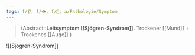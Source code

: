 ```yaml
---
tags: f/👂, f/👁️, f/💉, a/Pathologie/Symptom
---
```

> (Abstract::**Leitsymptom [[Sjögren-Syndrom]].** Trockener [[Mund]] + Trockenes [[Auge]].)

![[Sjögren-Syndrom]]